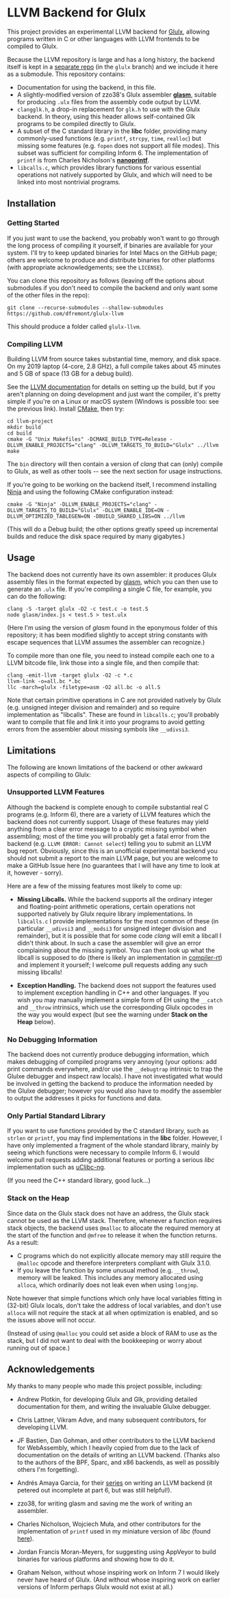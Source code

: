 # LLVM Backend for Glulx

This project provides an experimental LLVM backend for [Glulx](https://www.eblong.com/zarf/glulx/), allowing programs written in C or other languages with LLVM frontends to be compiled to Glulx.

Because the LLVM repository is large and has a long history, the backend itself is kept in a [separate repo](https://github.com/dfremont/llvm-project) (in the `glulx` branch) and we include it here as a submodule.
This repository contains:

* Documentation for using the backend, in this file.
* A slightly-modified version of zzo38's Glulx assembler [**glasm**](https://www.npmjs.com/package/glasm), suitable for producing `.ulx` files from the assembly code output by LLVM.
* `clangglk.h`, a drop-in replacement for `glk.h` to use with the Glulx backend. In theory, using this header allows self-contained Glk programs to be compiled directly to Glulx.
* A subset of the C standard library in the **libc** folder, providing many commonly-used functions (e.g. `printf`, `strcpy`, `time`, `realloc`) but missing some features (e.g. `fopen` does not support all file modes). This subset was sufficient for compiling Inform 6. The implementation of `printf` is from Charles Nicholson's [**nanoprintf**](https://github.com/charlesnicholson/nanoprintf).
* `libcalls.c`, which provides library functions for various essential operations not natively supported by Glulx, and which will need to be linked into most nontrivial programs.

## Installation

### Getting Started

If you just want to use the backend, you probably won't want to go through the long process of compiling it yourself, if binaries are available for your system.
I'll try to keep updated binaries for Intel Macs on the GitHub page; others are welcome to produce and distribute binaries for other platforms (with appropriate acknowledgements; see the `LICENSE`).

You can clone this repository as follows (leaving off the options about submodules if you don't need to compile the backend and only want some of the other files in the repo):

```
git clone --recurse-submodules --shallow-submodules https://github.com/dfremont/glulx-llvm
```

This should produce a folder called `glulx-llvm`.

### Compiling LLVM

Building LLVM from source takes substantial time, memory, and disk space.
On my 2019 laptop (4-core, 2.8 GHz), a full compile takes about 45 minutes and 5 GB of space (13 GB for a debug build).

See the [LLVM documentation](https://clang.llvm.org/get_started.html) for details on setting up the build, but if you aren't planning on doing development and just want the compiler, it's pretty simple if you're on a Linux or macOS system (Windows is possible too: see the previous link).
Install [CMake](https://cmake.org/download/), then try:

```
cd llvm-project
mkdir build
cd build
cmake -G "Unix Makefiles" -DCMAKE_BUILD_TYPE=Release -DLLVM_ENABLE_PROJECTS="clang" -DLLVM_TARGETS_TO_BUILD="Glulx" ../llvm
make
```

The `bin` directory will then contain a version of _clang_ that can (only) compile to Glulx, as well as other tools -- see the next section for usage instructions.

If you're going to be working on the backend itself, I recommend installing [Ninja](https://ninja-build.org/) and using the following CMake configuration instead:

```
cmake -G "Ninja" -DLLVM_ENABLE_PROJECTS="clang" -DLLVM_TARGETS_TO_BUILD="Glulx" -DLLVM_ENABLE_IDE=ON -DLLVM_OPTIMIZED_TABLEGEN=ON -DBUILD_SHARED_LIBS=ON ../llvm
```

(This will do a Debug build; the other options greatly speed up incremental builds and reduce the disk space required by many gigabytes.)

## Usage

The backend does not currently have its own assembler: it produces Glulx assembly files in the format expected by [glasm](https://www.npmjs.com/package/glasm), which you can then use to generate an `.ulx` file.
If you're compiling a single C file, for example, you can do the following:

```
clang -S -target glulx -O2 -c test.c -o test.S
node glasm/index.js < test.S > test.ulx
```

(Here I'm using the version of _glasm_ found in the eponymous folder of this repository; it has been modified slightly to accept string constants with escape sequences that LLVM assumes the assembler can recognize.)

To compile more than one file, you need to instead compile each one to a LLVM bitcode file, link those into a single file, and then compile that:

```
clang -emit-llvm -target glulx -O2 -c *.c
llvm-link -o=all.bc *.bc
llc -march=glulx -filetype=asm -O2 all.bc -o all.S
```

Note that certain primitive operations in C are not provided natively by Glulx (e.g. unsigned integer division and remainder) and so require implementation as "libcalls".
These are found in `libcalls.c`; you'll probably want to compile that file and link it into your programs to avoid getting errors from the assembler about missing symbols like `__udivsi3`.

## Limitations

The following are known limitations of the backend or other awkward aspects of compiling to Glulx:

### Unsupported LLVM Features

Although the backend is complete enough to compile substantial real C programs (e.g. Inform 6), there are a variety of LLVM features which the backend does not currently support.
Usage of these features may yield anything from a clear error message to a cryptic missing symbol when assembling; most of the time you will probably get a fatal error from the backend (e.g. `LLVM ERROR: Cannot select`) telling you to submit an LLVM bug report.
Obviously, since this is an unofficial experimental backend you should not submit a report to the main LLVM page, but you are welcome to make a GitHub Issue here (no guarantees that I will have any time to look at it, however - sorry).

Here are a few of the missing features most likely to come up:

* **Missing Libcalls.** While the backend supports all the ordinary integer and floating-point arithmetic operations, certain operations not supported natively by Glulx require library implementations.
In `libcalls.c` I provide implementations for the most common of these (in particular `__udivsi3` and `__modsi3` for unsigned integer division and remainder), but it is possible that for some code _clang_ will emit a libcall I didn't think about.
In such a case the assembler will give an error complaining about the missing symbol.
You can then look up what the libcall is supposed to do (there is likely an implementation in [compiler-rt](https://compiler-rt.llvm.org/)) and implement it yourself; I welcome pull requests adding any such missing libcalls!

* **Exception Handling.** The backend does not support the features used to implement exception handling in C++ and other languages.
If you wish you may manually implement a simple form of EH using the `__catch` and `__throw` intrinsics, which use the corresponding Glulx opcodes in the way you would expect (but see the warning under **Stack on the Heap** below).

### No Debugging Information

The backend does not currently produce debugging information, which makes debugging of compiled programs very annoying (your options: add print commands everywhere, and/or use the `__debugtrap` intrinsic to trap the Glulxe debugger and inspect raw locals).
I have not investigated what would be involved in getting the backend to produce the information needed by the Glulxe debugger; however you would also have to modify the assembler to output the addresses it picks for functions and data.

### Only Partial Standard Library

If you want to use functions provided by the C standard library, such as `strlen` or `printf`, you may find implementations in the **libc** folder.
However, I have only implemented a fragment of the whole standard library, mainly by seeing which functions were necessary to compile Inform 6.
I would welcome pull requests adding additional features or porting a serious _libc_ implementation such as [uClibc-ng](https://uclibc-ng.org/).

(If you need the C++ standard library, good luck...)

### Stack on the Heap

Since data on the Glulx stack does not have an address, the Glulx stack cannot be used as the LLVM stack.
Therefore, whenever a function requires stack objects, the backend uses `@malloc` to allocate the required memory at the start of the function and `@mfree` to release it when the function returns.
As a result:

* C programs which do not explicitly allocate memory may still require the `@malloc` opcode and therefore interpreters compliant with Glulx 3.1.0.
* If you leave the function by some unusual method (e.g. `__throw`), memory will be leaked. This includes any memory allocated using `alloca`, which ordinarily does not leak even when using `longjmp`.

Note however that simple functions which only have local variables fitting in (32-bit) Glulx locals, don't take the address of local variables, and don't use `alloca` will not require the stack at all when optimization is enabled, and so the issues above will not occur.

(Instead of using `@malloc` you could set aside a block of RAM to use as the stack, but I did not want to deal with the bookkeeping or worry about running out of space.)

## Acknowledgements

My thanks to many people who made this project possible, including:

* Andrew Plotkin, for developing Glulx and Glk, providing detailed documentation for them, and writing the invaluable Glulxe debugger.

* Chris Lattner, Vikram Adve, and many subsequent contributors, for developing LLVM.

* JF Bastien, Dan Gohman, and other contributors to the LLVM backend for WebAssembly, which I heavily copied from due to the lack of documentation on the details of writing an LLVM backend. (Thanks also to the authors of the BPF, Sparc, and x86 backends, as well as possibly others I'm forgetting).

* Andrés Amaya Garcia, for their [series](https://sourcecodeartisan.com/2020/09/13/llvm-backend-0.html) on writing an LLVM backend (it petered out incomplete at part 6, but was still helpful!).

* zzo38, for writing glasm and saving me the work of writing an assembler.

* Charles Nicholson, Wojciech Muła, and other contributors for the implementation of `printf` used in my miniature version of _libc_ (found [here](https://github.com/charlesnicholson/nanoprintf)).

* Jordan Francis Moran-Meyers, for suggesting using AppVeyor to build binaries for various platforms and showing how to do it.

* Graham Nelson, without whose inspiring work on Inform 7 I would likely never have heard of Glulx. (And without whose inspiring work on earlier versions of Inform perhaps Glulx would not exist at all.)